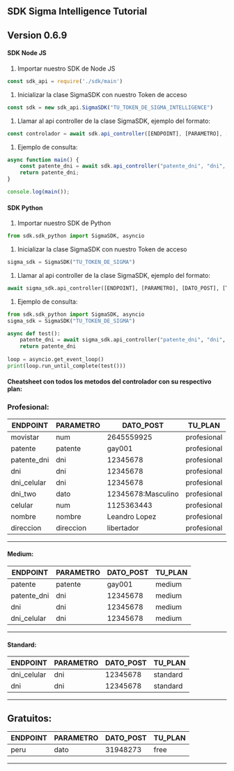 ## SDK Sigma Intelligence Tutorial 
## Version 0.6.9

#### SDK Node JS

1. Importar nuestro SDK de Node JS
```js
const sdk_api = require('./sdk/main')
```
1. Inicializar la clase SigmaSDK con nuestro Token de acceso
```js
const sdk = new sdk_api.SigmaSDK("TU_TOKEN_DE_SIGMA_INTELLIGENCE")
```
1. Llamar al api controller de la clase SigmaSDK, ejemplo del formato:

```js
const controlador = await sdk.api_controller([ENDPOINT], [PARAMETRO], [DATO_POST], [TU_PLAN])
```
1. Ejemplo de consulta:
```js
async function main() {
    const patente_dni = await sdk.api_controller("patente_dni", "dni", "12345678", "profesional");
    return patente_dni;
}

console.log(main());
```


#### SDK Python
1. Importar nuestro SDK de Python
```python
from sdk.sdk_python import SigmaSDK, asyncio
```
1. Inicializar la clase SigmaSDK con nuestro Token de acceso
```python
sigma_sdk = SigmaSDK("TU_TOKEN_DE_SIGMA")
```
1. Llamar al api controller de la clase SigmaSDK, ejemplo del formato:

```python
await sigma_sdk.api_controller([ENDPOINT], [PARAMETRO], [DATO_POST], [TU_PLAN])
```
1. Ejemplo de consulta:
```python
from sdk.sdk_python import SigmaSDK, asyncio
sigma_sdk = SigmaSDK("TU_TOKEN_DE_SIGMA")

async def test():
    patente_dni = await sigma_sdk.api_controller("patente_dni", "dni", "12345678", "profesional")
    return patente_dni
    
loop = asyncio.get_event_loop()
print(loop.run_until_complete(test()))
```


#### Cheatsheet con todos los metodos del controlador con su respectivo plan:

### Profesional:
| ENDPOINT    | PARAMETRO | DATO_POST          | TU_PLAN     |
|-------------|-----------|--------------------|-------------|
| movistar    | num       | 2645559925         | profesional |
| patente     | patente   | gay001             | profesional |
| patente_dni | dni       | 12345678           | profesional |
| dni         | dni       | 12345678           | profesional |
| dni_celular | dni       | 12345678           | profesional |
| dni_two     | dato      | 12345678:Masculino | profesional |
| celular     | num       | 1125363443         | profesional |
| nombre      | nombre    | Leandro Lopez      | profesional |
| direccion   | direccion | libertador         | profesional |
--------------------------------------------------------------

#### Medium:
| ENDPOINT    | PARAMETRO | DATO_POST | TU_PLAN |
|-------------|-----------|-----------|---------|
| patente     | patente   | gay001    | medium  |
| patente_dni | dni       | 12345678  | medium  |
| dni         | dni       | 12345678  | medium  |
| dni_celular | dni       | 12345678  | medium  |
-------------------------------------------------

#### Standard:
| ENDPOINT    | PARAMETRO | DATO_POST | TU_PLAN  |
|-------------|-----------|-----------|----------|
| dni_celular | dni       | 12345678  | standard |
| dni         | dni       | 12345678  | standard |
--------------------------------------------------

## Gratuitos:
| ENDPOINT | PARAMETRO | DATO_POST | TU_PLAN |
| -------- | --------- | --------- | ------- |
| peru     | dato      | 31948273  | free    |
----------------------------------------------
